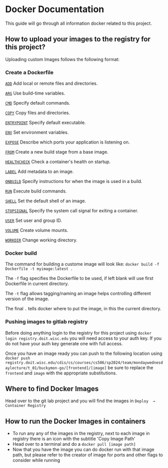 # Docker Documentation
This guide will go through all information docker related to this project.
## How to upload your images to the registry for this project?
Uploading custom Images follows the following format:
### Create a Dockerfile

[`ADD`](https://docs.docker.com/reference/dockerfile/#add)   Add local or 
remote files and directories.

[`ARG`](https://docs.docker.com/reference/dockerfile/#arg) Use build-time 
variables.

[`CMD`](https://docs.docker.com/reference/dockerfile/#cmd) Specify default 
commands.

[`COPY`](https://docs.docker.com/reference/dockerfile/#copy) Copy files 
and directories.

[`ENTRYPOINT`](https://docs.docker.com/reference/dockerfile/#entrypoint) 
Specify default executable.

[`ENV`](https://docs.docker.com/reference/dockerfile/#env) Set environment 
variables.

[`EXPOSE`](https://docs.docker.com/reference/dockerfile/#expose) Describe 
which ports your application is listening on.

[`FROM`](https://docs.docker.com/reference/dockerfile/#from) Create a new 
build stage from a base image.

[`HEALTHCHECK`](https://docs.docker.com/reference/dockerfile/#healthcheck) 
Check a container's health on startup.

[`LABEL`](https://docs.docker.com/reference/dockerfile/#label) Add 
metadata to an image.

[`ONBUILD`](https://docs.docker.com/reference/dockerfile/#onbuild) Specify 
instructions for when the image is used in a build.

[`RUN`](https://docs.docker.com/reference/dockerfile/#run) Execute build 
commands.

[`SHELL`](https://docs.docker.com/reference/dockerfile/#shell) Set the 
default shell of an image.

[`STOPSIGNAL`](https://docs.docker.com/reference/dockerfile/#stopsignal) 
Specify the system call signal for exiting a container.

[`USER`](https://docs.docker.com/reference/dockerfile/#user) Set user and 
group ID.

[`VOLUME`](https://docs.docker.com/reference/dockerfile/#volume) Create 
volume mounts.

[`WORKDIR`](https://docs.docker.com/reference/dockerfile/#workdir) Change 
working directory.

### Docker build
 The command for building a custome image will look like: `docker build -f 
Dockerfile -t myimage:latest .`

The `-f` flag specifies the Dockerfile to be used, if left blank will use 
first Dockerfile in current directory.

The `-t` flag allows tagging/naming an image helps controlling different 
version of the image.

The final `.` tells docker where to put the image, in this the current 
directory.

### Pushing images to gitlab registry
Before doing anything login to the registry for this project using `docker 
login registry.doit.wisc.edu` you will need access to your auth key. If 
you do not have your auth key generate one with full access.

Once you have an image ready you can push to the following location using 
`docker push 
registry.doit.wisc.edu/cdis/cs/courses/cs506/sp2024/team/mondaywednesdaylecture/t_01/buckymon-go/[frontend]/[image]` 
be sure to replace the `frontend` and `image` with the appropriate 
substitutions.

## Where to find Docker Images
Head over to the git lab project and you will find the images in `Deploy 
→ Container Registry`

## How to run the Docker Images in containers
* To run any any of the images in the registry, next to each image in registry there is an icon with the subtitle 'Copy Image Path'
* Head over to a terminal and do a `docker pull [image path]`
* Now that you have the image you can do docker run with that image path, but please refer to the creator of image for ports and other flags to consider while running 
